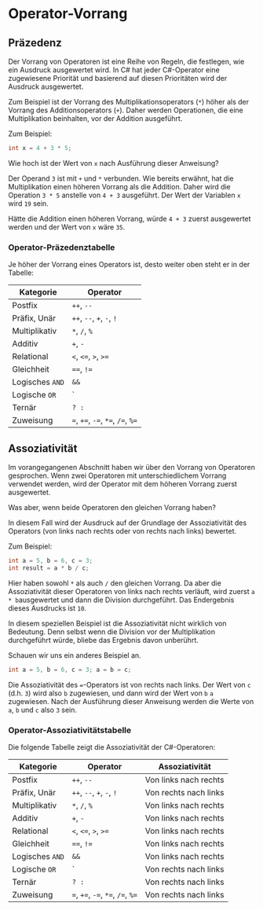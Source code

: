 # Operator-Vorrang

## Präzedenz

Der Vorrang von Operatoren ist eine Reihe von Regeln, die festlegen, wie ein Ausdruck ausgewertet wird. In C# hat jeder C#-Operator eine zugewiesene
Priorität und basierend auf diesen Prioritäten wird der Ausdruck ausgewertet.

Zum Beispiel ist der Vorrang des Multiplikationsoperators (`*`) höher als der Vorrang des Additionsoperators (`+`). Daher werden Operationen, die eine
Multiplikation beinhalten, vor der Addition ausgeführt.

Zum Beispiel:

````C#
int x = 4 + 3 * 5;
````

Wie hoch ist der Wert von `x` nach Ausführung dieser Anweisung?

Der Operand `3` ist mit `+` und `*` verbunden. Wie bereits erwähnt, hat die Multiplikation einen höheren Vorrang als die Addition. Daher wird die
Operation
`3 * 5` anstelle von `4 + 3` ausgeführt. Der Wert der Variablen `x` wird `19` sein.

Hätte die Addition einen höheren Vorrang, würde `4 + 3` zuerst ausgewertet werden und der Wert von `x` wäre `35`.

### Operator-Präzedenztabelle

Je höher der Vorrang eines Operators ist, desto weiter oben steht er in der Tabelle:

| Kategorie       | Operator                          |
|-----------------|-----------------------------------|
| Postfix         | `++`, `--`                        |
| Präfix, Unär    | `++`, `--`, `+`, `-`, `!`         |
| Multiplikativ   | `*`, `/`, `%`                     |
| Additiv         | `+`, `-`                          |
| Relational      | `<`, `<=`, `>`, `>=`              |
| Gleichheit      | `==`, `!=`                        |
| Logisches `AND` | `&&`                              |
| Logische `OR`   | `                                 |
| Ternär          | `? :`                             |
| Zuweisung       | `=`, `+=`, `-=`, `*=`, `/=`, `%=` |

## Assoziativität

Im vorangegangenen Abschnitt haben wir über den Vorrang von Operatoren gesprochen. Wenn zwei Operatoren mit unterschiedlichem Vorrang verwendet
werden, wird der Operator mit dem höheren Vorrang zuerst ausgewertet.

Was aber, wenn beide Operatoren den gleichen Vorrang haben?

In diesem Fall wird der Ausdruck auf der Grundlage der Assoziativität des Operators (von links nach rechts oder von rechts nach links) bewertet.

Zum Beispiel:

````C#
int a = 5, b = 6, c = 3; 
int result = a * b / c;
````

Hier haben sowohl `*` als auch `/` den gleichen Vorrang. Da aber die Assoziativität dieser Operatoren von links nach rechts verläuft, wird
zuerst `a * b`ausgewertet und dann die Division durchgeführt. Das Endergebnis dieses Ausdrucks ist `10`.

In diesem speziellen Beispiel ist die Assoziativität nicht wirklich von Bedeutung. Denn selbst wenn die Division vor der Multiplikation durchgeführt
würde, bliebe das Ergebnis davon unberührt.

Schauen wir uns ein anderes Beispiel an.

````C#
int a = 5, b = 6, c = 3; a = b = c;
````

Die Assoziativität des `=`-Operators ist von rechts nach links. Der Wert von `c` (d.h. `3`) wird also `b` zugewiesen, und dann wird der Wert
von `b` `a`
zugewiesen. Nach der Ausführung dieser Anweisung werden die Werte von `a`, `b` und `c` also `3` sein.

### Operator-Assoziativitätstabelle

Die folgende Tabelle zeigt die Assoziativität der C#-Operatoren:

| Kategorie       | Operator                          | Assoziativität        |
|-----------------|-----------------------------------|-----------------------|
| Postfix         | `++`, `--`                        | Von links nach rechts |
| Präfix, Unär    | `++`, `--`, `+`, `-`, `!`         | Von rechts nach links |
| Multiplikativ   | `*`, `/`, `%`                     | Von links nach rechts |
| Additiv         | `+`, `-`                          | Von links nach rechts |
| Relational      | `<`, `<=`, `>`, `>=`              | Von links nach rechts |
| Gleichheit      | `==`, `!=`                        | Von links nach rechts |
| Logisches `AND` | `&&`                              | Von links nach rechts |
| Logische `OR`   | `                                 | Von rechts nach links |
| Ternär          | `? :`                             | Von rechts nach links |
| Zuweisung       | `=`, `+=`, `-=`, `*=`, `/=`, `%=` | Von rechts nach links |
